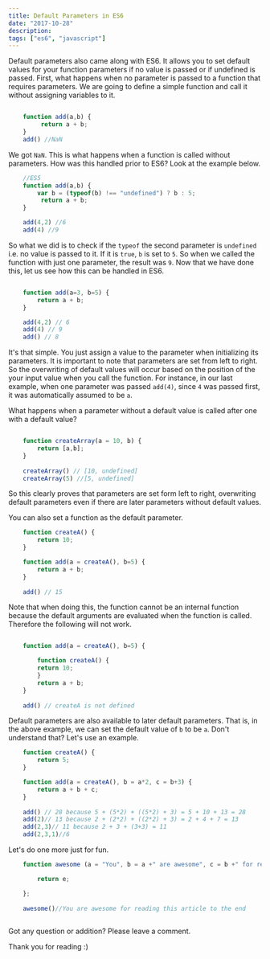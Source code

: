 ```yaml
---
title: Default Parameters in ES6
date: "2017-10-28"
description: 
tags: ["es6", "javascript"]
---
```


Default parameters also came along with ES6. It allows you to set default values for your function parameters if no value is passed or if undefined is passed. First, what happens when no parameter is passed to a function that requires parameters. We are going to define a simple function and call it without assigning variables to it.

```Javascript

    function add(a,b) {
         return a + b;  
    }
    add() //NaN
```
We got `NaN`. This is what happens when a function is called without parameters. How was this handled prior to ES6? Look at the example below.

```Javascript
    //ES5
    function add(a,b) {
        var b = (typeof(b) !== "undefined") ? b : 5;
         return a + b; 
    }

    add(4,2) //6
    add(4) //9
```

So what we did is to check if the `typeof` the second parameter is `undefined` i.e. no value is passed to it. If it is `true`, `b` is set to `5`. So when we called the function with just one parameter, the result was `9`. Now that we have done this, let us see how this can be handled in ES6.

```Javascript

    function add(a=3, b=5) {
        return a + b; 
    }

    add(4,2) // 6
    add(4) // 9
    add() // 8
```
It's that simple. You just assign a value to the parameter when initializing its parameters. 
It is important to note that parameters are set from left to right. So the overwriting of default values will occur based on the position of the your input value when you call the function. For instance, in our last example, when one parameter was passed `add(4)`, since `4` was passed first, it was automatically assumed to be `a`. 

What happens when a parameter without a default value is called after one with a default value?

```Javascript

    function createArray(a = 10, b) {
        return [a,b]; 
    }
    
    createArray() // [10, undefined]
    createArray(5) //[5, undefined]
```
So this clearly proves that parameters are set form left to right, overwriting default parameters even if there are later parameters without default values.

You can also set a function as the default parameter.

```Javascript
    function createA() {
        return 10;
    }

    function add(a = createA(), b=5) {
        return a + b; 
    }
    
    add() // 15
```
Note that when doing this, the function cannot be an internal function because the default arguments are evaluated when the function is called. Therefore the following will not work.

```Javascript

    function add(a = createA(), b=5) {

        function createA() {
        return 10;
        }
        return a + b; 
    }
    
    add() // createA is not defined
```
Default parameters are also available to later default parameters. That is, in the above example, we can set the default value of `b` to be `a`. Don't understand that? Let's use an example.


```Javascript
    function createA() {
        return 5;
    }

    function add(a = createA(), b = a*2, c = b+3) {
        return a + b + c; 
    }
    
    add() // 28 because 5 + (5*2) + ((5*2) + 3) = 5 + 10 + 13 = 28
    add(2)// 13 because 2 + (2*2) + ((2*2) + 3) = 2 + 4 + 7 = 13
    add(2,3)// 11 because 2 + 3 + (3+3) = 11
    add(2,3,1)//6
```
Let's do one more just for fun.

```Javascript
    function awesome (a = "You", b = a +" are awesome", c = b +" for reading", d = c + " this article", e = d + " to the end" ){

        return e;

    };
    
    awesome()//You are awesome for reading this article to the end 
    
```
Got any question or addition? Please leave a comment.

Thank you for reading :)
